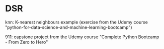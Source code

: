 # DSR

knn: K-nearest neighbours example (exercise from the Udemy course "python-for-data-science-and-machine-learning-bootcamp")

911: capstone project from the Udemy course "Complete Python Bootcamp - From Zero to Hero"

